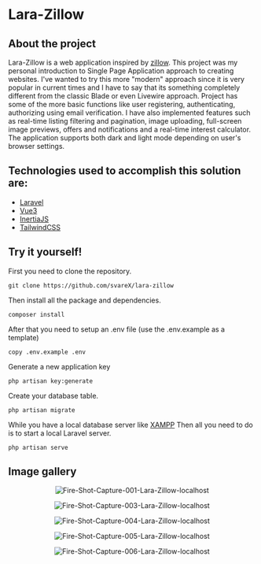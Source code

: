 ﻿# Lara-Zillow

## About the project 
Lara-Zillow is a web application inspired by [zillow](https://www.zillow.com/). This project was my personal introduction to Single Page Application approach to creating websites. I've wanted to try this more "modern" approach since it is very popular in current times and I have to say that its something completely different from the classic Blade or even Livewire approach. Project has some of the more basic functions like user registering, authenticating, authorizing using email verification. I have also implemented features such as real-time listing filtering and pagination, image uploading, full-screen image previews, offers and notifications and a real-time interest calculator. The application supports both dark and light mode depending on user's browser settings.

## Technologies used to accomplish this solution are:

 - [Laravel](https://laravel.com/)
 - [Vue3](https://vuejs.org/)
 - [InertiaJS](https://inertiajs.com/)
 - [TailwindCSS](https://tailwindcss.com/)
 
## Try it yourself!
First you need to clone the repository.

    git clone https://github.com/svareX/lara-zillow

Then install all the package and dependencies.

    composer install

After that you need to setup an .env file (use the .env.example as a template)

    copy .env.example .env

Generate a new application key

    php artisan key:generate

Create your database table.

    php artisan migrate


While you have a local database server like [XAMPP](https://www.apachefriends.org/)
Then all you need to do is to start a local Laravel server.

    php artisan serve

## Image gallery

<p align="center">
<img src="https://i.ibb.co/55vs8H4/Fire-Shot-Capture-001-Lara-Zillow-localhost.png" alt="Fire-Shot-Capture-001-Lara-Zillow-localhost"/>
</p>


<p align="center">
<img src="https://i.ibb.co/3F6xTLN/Fire-Shot-Capture-003-Lara-Zillow-localhost.png" alt="Fire-Shot-Capture-003-Lara-Zillow-localhost"/>
</p>

<p align="center">
<img src="https://i.ibb.co/5Y6Ypb3/Fire-Shot-Capture-004-Lara-Zillow-localhost.png" alt="Fire-Shot-Capture-004-Lara-Zillow-localhost"/>
</p>

<p align="center">
<img src="https://i.ibb.co/kQyvrx6/Fire-Shot-Capture-005-Lara-Zillow-localhost.png" alt="Fire-Shot-Capture-005-Lara-Zillow-localhost"/>
</p>

<p align="center">
<img src="https://i.ibb.co/zfmNnqn/Fire-Shot-Capture-006-Lara-Zillow-localhost.png" alt="Fire-Shot-Capture-006-Lara-Zillow-localhost"/>
</p>

